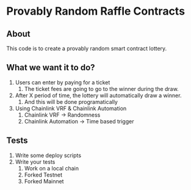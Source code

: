 # Provably Random Raffle Contracts

## About

This code is to create a provably random smart contract lottery.

## What we want it to do?

1. Users can enter by paying for a ticket
   1. The ticket fees are going to go to the winner during the draw.
2. After X period of time, the lottery will automatically draw a winner.
   1. And this will be done programatically
3. Using Chainlink VRF & Chainlink Automation
   1. Chainlink VRF -> Randomness
   2. Chainlink Automation -> Time based trigger

## Tests

1. Write some deploy scripts
2. Write your tests
   1. Work on a local chain
   2. Forked Testnet
   3. Forked Mainnet
